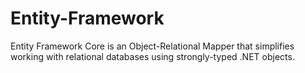 # Entity-Framework
Entity Framework Core is an Object-Relational Mapper that simplifies working with relational databases using strongly-typed .NET objects. 
